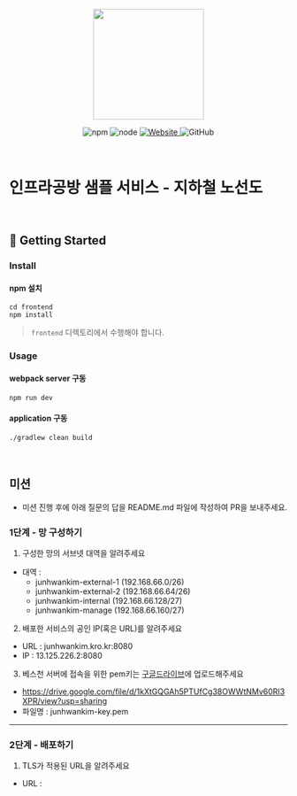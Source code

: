 <p align="center">
    <img width="200px;" src="https://raw.githubusercontent.com/woowacourse/atdd-subway-admin-frontend/master/images/main_logo.png"/>
</p>
<p align="center">
  <img alt="npm" src="https://img.shields.io/badge/npm-%3E%3D%205.5.0-blue">
  <img alt="node" src="https://img.shields.io/badge/node-%3E%3D%209.3.0-blue">
  <a href="https://edu.nextstep.camp/c/R89PYi5H" alt="nextstep atdd">
    <img alt="Website" src="https://img.shields.io/website?url=https%3A%2F%2Fedu.nextstep.camp%2Fc%2FR89PYi5H">
  </a>
  <img alt="GitHub" src="https://img.shields.io/github/license/next-step/atdd-subway-service">
</p>

<br>

# 인프라공방 샘플 서비스 - 지하철 노선도

<br>

## 🚀 Getting Started

### Install
#### npm 설치
```
cd frontend
npm install
```
> `frontend` 디렉토리에서 수행해야 합니다.

### Usage
#### webpack server 구동
```
npm run dev
```
#### application 구동
```
./gradlew clean build
```
<br>

## 미션

* 미션 진행 후에 아래 질문의 답을 README.md 파일에 작성하여 PR을 보내주세요.

### 1단계 - 망 구성하기
1. 구성한 망의 서브넷 대역을 알려주세요
- 대역 : 
  - junhwankim-external-1 (192.168.66.0/26)
  - junhwankim-external-2 (192.168.66.64/26)
  - junhwankim-internal (192.168.66.128/27)
  - junhwankim-manage (192.168.66.160/27)

2. 배포한 서비스의 공인 IP(혹은 URL)를 알려주세요
- URL : junhwankim.kro.kr:8080
- IP : 13.125.226.2:8080

3. 베스천 서버에 접속을 위한 pem키는 [구글드라이브](https://drive.google.com/drive/folders/1dZiCUwNeH1LMglp8dyTqqsL1b2yBnzd1?usp=sharing)에 업로드해주세요
 - https://drive.google.com/file/d/1kXtGQGAh5PTUfCg38OWWtNMv60RI3XPR/view?usp=sharing
 - 파일명 : junhwankim-key.pem
---

### 2단계 - 배포하기
1. TLS가 적용된 URL을 알려주세요

- URL : 
